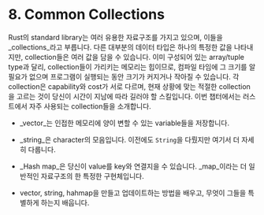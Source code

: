 # 8. Common Collections

Rust의 standard library는 여러 유용한 자료구조를 가지고 있으며, 이들을
_collections_라고 부릅니다.
다른 대부분의 데이터 타입은 하나의 특정한 값을 나타내지만, collection들은 여러
값을 담을 수 있습니다.
이미 구성되어 있는 array/tuple type과 달리, collection들이 가리키는 메모리는
힙이므로, 컴파일 타임에 그 크기를 알 필요가 없으며 프로그램이 실행되는 동안
크기가 커지거나 작아질 수 있습니다.
각 collection은 capability와 cost가 서로 다르며, 현재 상황에 맞는 적절한
collection을 고르는 것이 당신이 시간이 지남에 따라 길러야 할 스킬입니다.
이번 챕터에서는 러스트에서 자주 사용되는 collection들을 소개합니다.

- _vector_는 인접한 메모리에 양이 변할 수 있는 variable들을 저장합니다.
- _string_은 character의 모음입니다. 이전에도 `String`을 다뤘지만 여기서 더
    자세히 다룹니다.
- _Hash map_은 당신이 value를 key와 연결지을 수 있습니다. _map_이라는 더
    일반적인 자료구조의 한 특정한 구현체입니다.

- vector, string, hahmap을 만들고 업데이트하는 방법을 배우고, 무엇이 그들을
    특별하게 하는지 배웁니다.
